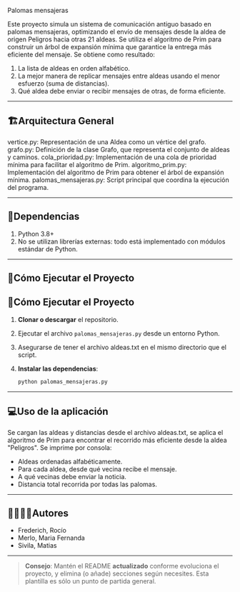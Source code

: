 Palomas mensajeras

Este proyecto simula un sistema de comunicación antiguo basado en palomas mensajeras, optimizando el envío de mensajes desde la aldea de origen Peligros hacia otras 21 aldeas. Se utiliza el algoritmo de Prim para construir un árbol de expansión mínima que garantice la entrega más eficiente del mensaje.
Se obtiene como resultado: 
1. La lista de aldeas en orden alfabético.
2. La mejor manera de replicar mensajes entre aldeas usando el menor esfuerzo (suma de distancias).
3. Qué aldea debe enviar o recibir mensajes de otras, de forma eficiente.

---
## 🏗Arquitectura General
vertice.py: Representación de una Aldea como un vértice del grafo.
grafo.py: Definición de la clase Grafo, que representa el conjunto de aldeas y caminos.
cola_prioridad.py: Implementación de una cola de prioridad mínima para facilitar el algoritmo de Prim.
algoritmo_prim.py: Implementación del algoritmo de Prim para obtener el árbol de expansión mínima.
palomas_mensajeras.py: Script principal que coordina la ejecución del programa.

---
## 📑Dependencias

1. Python 3.8+
2. No se utilizan librerías externas: todo está implementado con módulos estándar de Python.

---
## 🚀Cómo Ejecutar el Proyecto
## 🚀Cómo Ejecutar el Proyecto
1. **Clonar o descargar** el repositorio.

2. Ejecutar el archivo `palomas_mensajeras.py` desde un entorno Python.

3. Asegurarse de tener el archivo aldeas.txt en el mismo directorio que el script.

4. **Instalar las dependencias**:
   ```bash
   python palomas_mensajeras.py

---

## 💻Uso de la aplicación

Se cargan las aldeas y distancias desde el archivo aldeas.txt, se aplica el algoritmo de Prim para encontrar el recorrido más eficiente desde la aldea "Peligros".
Se imprime por consola:
- Aldeas ordenadas alfabéticamente.
- Para cada aldea, desde qué vecina recibe el mensaje.
- A qué vecinas debe enviar la noticia.
- Distancia total recorrida por todas las palomas.

---

## 🙎‍♀️🙎‍♂️Autores

- Frederich, Rocío
- Merlo, Maria Fernanda
- Sivila, Matias
---

> **Consejo**: Mantén el README **actualizado** conforme evoluciona el proyecto, y elimina (o añade) secciones según necesites. Esta plantilla es sólo un punto de partida general.
